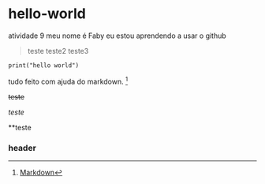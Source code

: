 # hello-world
atividade 9
meu nome é Faby eu estou aprendendo a usar o github 
> teste
> teste2
> teste3


`print("hello world")`

tudo feito com ajuda do markdown. [^1]

~~teste~~

*teste*

**teste

### header

[^1]: [Markdown](https://www.markdownguide.org/cheat-sheet/)
